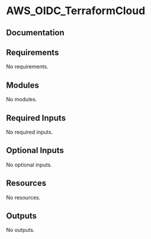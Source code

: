 # AWS_OIDC_TerraformCloud
<!-- BEGIN_TF_DOCS -->


## Documentation

## Requirements

No requirements.

## Modules

No modules.

## Required Inputs

No required inputs.

## Optional Inputs

No optional inputs.

## Resources

No resources.

## Outputs

No outputs.

<!-- markdownlint-enable -->

<!-- END_TF_DOCS -->